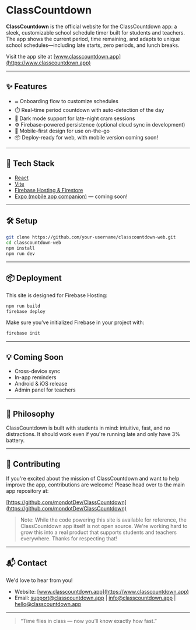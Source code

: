 # ClassCountdown

**ClassCountdown** is the official website for the ClassCountdown app: a sleek, customizable school schedule timer built for students and teachers. The app shows the current period, time remaining, and adapts to unique school schedules—including late starts, zero periods, and lunch breaks.

Visit the app site at [www.classcountdown.app](https://www.classcountdown.app)

---

## ✨ Features

* 🗕️ Onboarding flow to customize schedules
* ⏱️ Real-time period countdown with auto-detection of the day
* 🌙 Dark mode support for late-night cram sessions
* ⚙️ Firebase-powered persistence (optional cloud sync in development)
* 📱 Mobile-first design for use on-the-go
* 📦 Deploy-ready for web, with mobile version coming soon!

---

## 🚀 Tech Stack

* [React](https://reactjs.org/)
* [Vite](https://vitejs.dev/)
* [Firebase Hosting & Firestore](https://firebase.google.com/)
* [Expo (mobile app companion)](https://expo.dev/) — coming soon!

---

## 🛠 Setup

```bash
git clone https://github.com/your-username/classcountdown-web.git
cd classcountdown-web
npm install
npm run dev
```

---

## 📦 Deployment

This site is designed for Firebase Hosting:

```bash
npm run build
firebase deploy
```

Make sure you’ve initialized Firebase in your project with:

```bash
firebase init
```

---

## 💡 Coming Soon

* Cross-device sync
* In-app reminders
* Android & iOS release
* Admin panel for teachers

---

## 🧠 Philosophy

ClassCountdown is built with students in mind: intuitive, fast, and no distractions. It should work even if you're running late and only have 3% battery.

---

## 🧪 Contributing

If you're excited about the mission of ClassCountdown and want to help improve the app, contributions are welcome! Please head over to the main app repository at:

[https://github.com/mondotDev/ClassCountdown](https://github.com/mondotDev/ClassCountdown)

> Note: While the code powering this site is available for reference, the ClassCountdown app itself is not open source. We're working hard to grow this into a real product that supports students and teachers everywhere. Thanks for respecting that!

---

## 📬 Contact

We'd love to hear from you!

* Website: [www.classcountdown.app](https://www.classcountdown.app)
* Email: [support@classcountdown.app](mailto:support@classcountdown.app) | [info@classcountdown.app](mailto:info@classcountdown.app) | [hello@classcountdown.app](mailto:hello@classcountdown.app)

---

> “Time flies in class — now you’ll know exactly how fast.”
